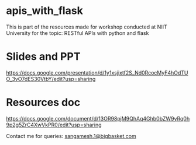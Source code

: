 # apis_with_flask
This is part of the resources made for workshop conducted at NIIT University for the topic: RESTful APIs with python and flask

# Slides and PPT
https://docs.google.com/presentation/d/1y1xsjixtf2S_Nd0RcocMyF4hOdTUO_3vO7dES30VtbY/edit?usp=sharing

# Resources doc
https://docs.google.com/document/d/13OR98pjM9QhAq4Ghb0bZW9yRq0h9p2g5ZrC4XwVkPR0/edit?usp=sharing


Contact me for queries: sangamesh.1@bigbasket.com
